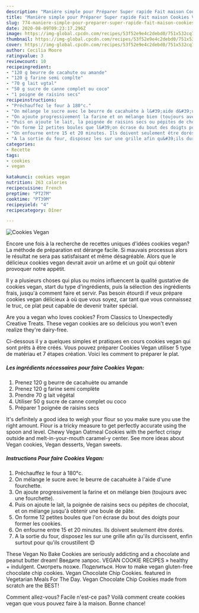 ```yaml
---
description: "Manière simple pour Préparer Super rapide Fait maison Cookies Vegan"
title: "Manière simple pour Préparer Super rapide Fait maison Cookies Vegan"
slug: 774-maniere-simple-pour-preparer-super-rapide-fait-maison-cookies-vegan
date: 2020-08-09T09:23:17.296Z
image: https://img-global.cpcdn.com/recipes/53f52e9e4c2debd0/751x532cq70/cookies-vegan-photo-principale-de-la-recette.jpg
thumbnail: https://img-global.cpcdn.com/recipes/53f52e9e4c2debd0/751x532cq70/cookies-vegan-photo-principale-de-la-recette.jpg
cover: https://img-global.cpcdn.com/recipes/53f52e9e4c2debd0/751x532cq70/cookies-vegan-photo-principale-de-la-recette.jpg
author: Cecilia Moore
ratingvalue: 3
reviewcount: 10
recipeingredient:
- "120 g beurre de cacahute ou amande"
- "120 g farine semi complte"
- "70 g lait vgtal"
- "50 g sucre de canne complet ou coco"
- "1 poigne de raisins secs"
recipeinstructions:
- "Préchauffez le four à 180°c."
- "On mélange le sucre avec le beurre de cacahuète à l&#39;aide d&#39;une fourchette."
- "On ajoute progressivement la farine et on mélange bien (toujours avec une fourchette)."
- "Puis on ajoute le lait, la poignée de raisins secs ou pépites de chocolat, et on mélange jusqu&#39;à obtenir une boule de pâte."
- "On forme 12 petites boules que l&#39;on écrase du bout des doigts pour former les cookies."
- "On enfourne entre 15 et 20 minutes. Ils doivent seulement être dorés."
- "A la sortie du four, disposez les sur une grille afin qu&#39;ils durcissent, enfin surtout pour qu&#39;ils croustillent 😍"
categories:
- Recette
tags:
- cookies
- vegan

katakunci: cookies vegan 
nutrition: 263 calories
recipecuisine: French
preptime: "PT27M"
cooktime: "PT39M"
recipeyield: "4"
recipecategory: Dîner

---
```



![Cookies Vegan](https://img-global.cpcdn.com/recipes/53f52e9e4c2debd0/751x532cq70/cookies-vegan-photo-principale-de-la-recette.jpg)

Encore une fois à la recherche de recettes uniques d'idées cookies vegan? La méthode de préparation est dérange facile. Si mauvais processus alors le résultat ne sera pas satisfaisant et même désagréable. Alors que le délicieux cookies vegan devrait avoir un arôme et un goût qui obtenir provoquer notre appétit.

Il y a plusieurs choses qui plus ou moins influencent la qualité gustative de cookies vegan, start du type d'ingrédients, puis la sélection des ingrédients frais, jusqu'à comment faire et servir. Pas besoin étourdi if veux prépare cookies vegan délicieux à où que vous soyez, car tant que vous connaissez le truc, ce plat peut capable de devenir traiter spécial.

Are you a vegan who loves cookies? From Classics to Unexpectedly Creative Treats. These vegan cookies are so delicious you won&#39;t even realize they&#39;re dairy-free.


Ci-dessous il y a quelques simples et pratiques en cours cookies vegan qui sont prêts à être créés. Vous pouvez préparer Cookies Vegan utiliser 5 type de matériau et 7 étapes création. Voici les comment to préparer le plat.

<!--inarticleads1-->

##### Les ingrédients nécessaires pour faire Cookies Vegan:

1. Prenez 120 g beurre de cacahuète ou amande
1. Prenez 120 g farine semi complète
1. Prendre 70 g lait végétal
1. Utiliser 50 g sucre de canne complet ou coco
1. Préparer 1 poignée de raisins secs


It&#39;s definitely a good idea to weigh your flour so you make sure you use the right amount. Flour is a tricky measure to get perfectly accurate using the spoon and level. Chewy Vegan Oatmeal Cookies with the perfect crispy outside and melt-in-your-mouth caramel-y center. See more ideas about Vegan cookies, Vegan desserts, Vegan sweets. 

<!--inarticleads2-->

##### Instructions Pour faire Cookies Vegan:

1. Préchauffez le four à 180°c.
1. On mélange le sucre avec le beurre de cacahuète à l&#39;aide d&#39;une fourchette.
1. On ajoute progressivement la farine et on mélange bien (toujours avec une fourchette).
1. Puis on ajoute le lait, la poignée de raisins secs ou pépites de chocolat, et on mélange jusqu&#39;à obtenir une boule de pâte.
1. On forme 12 petites boules que l&#39;on écrase du bout des doigts pour former les cookies.
1. On enfourne entre 15 et 20 minutes. Ils doivent seulement être dorés.
1. A la sortie du four, disposez les sur une grille afin qu&#39;ils durcissent, enfin surtout pour qu&#39;ils croustillent 😍


These Vegan No Bake Cookies are seriously addicting and a chocolate and peanut butter dream! Введите запрос. VEGAN COOKIE RECIPES » healthy + indulgent. Смотреть позже. Поделиться. How to make vegan gluten-free chocolate chip cookies. Vegan Chocolate Chip Cookies. featured in Vegetarian Meals For The Day. Vegan Chocolate Chip Cookies made from scratch are the BEST! 


Comment allez-vous? Facile n'est-ce pas? Voilà comment create cookies vegan que vous pouvez faire à la maison. Bonne chance!
